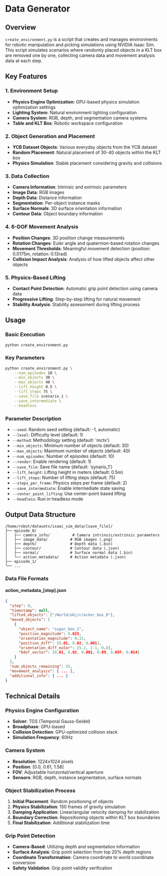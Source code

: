 # Data Generator

## Overview
`create_environment.py` is a script that creates and manages environments for robotic manipulation and picking simulations using NVIDIA Isaac Sim. This script simulates scenarios where randomly placed objects in a KLT box are removed one by one, collecting camera data and movement analysis data at each step.

## Key Features

### 1. Environment Setup
- **Physics Engine Optimization**: GPU-based physics simulation optimization settings
- **Lighting System**: Natural environment lighting configuration
- **Camera System**: RGB, depth, and segmentation camera systems
- **Table and KLT Box**: Robotic workspace configuration

### 2. Object Generation and Placement
- **YCB Dataset Objects**: Various everyday objects from the YCB dataset
- **Random Placement**: Natural placement of 30-40 objects within the KLT box
- **Physics Simulation**: Stable placement considering gravity and collisions

### 3. Data Collection
- **Camera Information**: Intrinsic and extrinsic parameters
- **Image Data**: RGB images
- **Depth Data**: Distance information
- **Segmentation**: Per-object instance masks
- **Surface Normals**: 3D surface orientation information
- **Contour Data**: Object boundary information

### 4. 6-DOF Movement Analysis
- **Position Changes**: 3D position change measurements
- **Rotation Changes**: Euler angle and quaternion-based rotation changes
- **Movement Thresholds**: Meaningful movement detection (position: 0.0175m, rotation: 0.13rad)
- **Collision Impact Analysis**: Analysis of how lifted objects affect other objects

### 5. Physics-Based Lifting
- **Contact Point Detection**: Automatic grip point detection using camera data
- **Progressive Lifting**: Step-by-step lifting for natural movement
- **Stability Analysis**: Stability assessment during lifting process

## Usage

### Basic Execution
```bash
python create_environment.py
```

### Key Parameters
```bash
python create_environment.py \
    --num_episodes 10 \
    --min_objects 30 \
    --max_objects 40 \
    --lift_height 0.5 \
    --lift_steps 75 \
    --save_file scenario_1 \
    --save_intermediate \
    --headless
```

### Parameter Description
- `--seed`: Random seed setting (default: -1, automatic)
- `--level`: Difficulty level (default: 1)
- `--method`: Methodology setting (default: 'mcts')
- `--min_objects`: Minimum number of objects (default: 30)
- `--max_objects`: Maximum number of objects (default: 40)
- `--num_episodes`: Number of episodes (default: 10)
- `--render`: Enable rendering (default: 1)
- `--save_file`: Save file name (default: 'synario_1')
- `--lift_height`: Lifting height in meters (default: 0.5m)
- `--lift_steps`: Number of lifting steps (default: 75)
- `--steps_per_frame`: Physics steps per frame (default: 2)
- `--save_intermediate`: Enable intermediate state saving
- `--center_point_lifting`: Use center-point based lifting
- `--headless`: Run in headless mode

## Output Data Structure

```
/home/robot/datasets/isaac_sim_data/[save_file]/
├── episode_0/
│   ├── camera_info/          # Camera intrinsic/extrinsic parameters
│   ├── image_data/          # RGB images (.png)
│   ├── depth/               # Depth data (.bin)
│   ├── contour/             # Contour data (.json)
│   ├── normal/              # Surface normal data (.bin)
│   └── action_metadata/     # Action metadata (.json)
├── episode_1/
└── ...
```

### Data File Formats

#### action_metadata_[step].json
```json
{
  "step": 0,
  "timestamp": null,
  "lifted_objects": ["/World/obj/cracker_box_0"],
  "moved_objects": [
    {
      "object_name": "sugar_box_1",
      "position_magnitude": 0.025,
      "orientation_magnitude": 0.15,
      "position_diff": [0.01, 0.02, 0.001],
      "orientation_diff_euler": [5.2, 2.1, 0.8],
      "6dof_vector": [0.01, 0.02, 0.001, 0.09, 0.037, 0.014]
    }
  ],
  "num_objects_remaining": 35,
  "movement_analysis": { ... },
  "additional_info": { ... }
}
```

## Technical Details

### Physics Engine Configuration
- **Solver**: TGS (Temporal Gauss-Seidel)
- **Broadphase**: GPU-based
- **Collision Detection**: GPU-optimized collision stack
- **Simulation Frequency**: 60Hz

### Camera System
- **Resolution**: 1224x1024 pixels
- **Position**: [0.0, 0.61, 1.58]
- **FOV**: Adjustable horizontal/vertical aperture
- **Sensors**: RGB, depth, instance segmentation, surface normals

### Object Stabilization Process
1. **Initial Placement**: Random positioning of objects
2. **Physics Stabilization**: 150 frames of gravity simulation
3. **Damping Application**: Linear/angular velocity damping for stabilization
4. **Boundary Correction**: Repositioning objects within KLT box boundaries
5. **Final Stabilization**: Additional stabilization time

### Grip Point Detection
- **Camera-Based**: Utilizing depth and segmentation information
- **Surface Analysis**: Grip point selection from top 20% depth regions
- **Coordinate Transformation**: Camera coordinate to world coordinate conversion
- **Safety Validation**: Grip point validity verification
